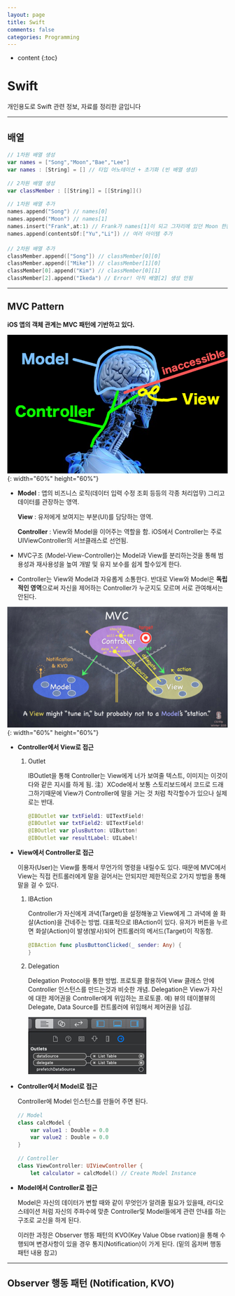 ```yaml
---
layout: page
title: Swift
comments: false
categories: Programming
---
```


* content
{:toc}

# Swift

개인용도로 Swift 관련 정보, 자료를 정리한 글입니다

---

## 배열

````Swift
// 1차원 배열 생성
var names = ["Song","Moon","Bae","Lee"]
var names : [String] = [] // 타입 어노테이션 + 초기화 (빈 배열 생성)
````

````swift
// 2차원 배열 생성
var classMember : [[String]] = [[String]]()
````

````swift
// 1차원 배열 추가
names.append("Song") // names[0]
names.append("Moon") // names[1]
names.insert("Frank",at:1) // Frank가 names[1]이 되고 그자리에 있던 Moon 한칸 뒤 names[2]로
names.append(contentsOf:["Yu","Li"]) // 여러 아이템 추가

// 2차원 배열 추가
classMember.append(["Song"]) // classMember[0][0]
classMember.append(["Mike"]) // classMember[1][0]
classMember[0].append("Kim") // classMember[0][1]
classMember[2].append("Ikeda") // Error! 아직 배열[2] 생성 안됨
````



____

## MVC Pattern 

**iOS 앱의 객체 관계는 MVC 패턴에 기반하고 있다.**

![mvc](https://github.com/songwonjun08/songwonjun08.github.io/blob/master/images/mvc.png?raw=true){: width="60%" height="60%"}

- **Model** : 앱의 비즈니스 로직(데이터 입력 수정 조회 등등의 각종 처리업무) 그리고 데이터를 관장하는 영역.

  **View** : 유저에게 보여지는 부분(UI)를 담당하는 영역.

  **Controller** : View와 Model을 이어주는 역할을 함. iOS에서 Controller는 주로 UIViewController의 서브클래스로 선언됨.

- MVC구조 (Model-View-Controller)는 Model과 View를 분리하는것을 통해 범용성과 재사용성을 높여 개발 및 유지 보수를 쉽게 할수있게 한다.

- Controller는 View와 Model과 자유롭게 소통한다. 반대로 View와 Model은 **독립적인 영역**으로써 자신을 제어하는 Controller가 누군지도 모르며 서로 관여해서는 안된다.

![mvc2](https://github.com/songwonjun08/songwonjun08.github.io/blob/master/images/mvc2.jpg?raw=true){: width="60%" height="60%"}

- **Controller에서 View로 접근**

  1. Outlet

     IBOutlet을 통해 Controller는 View에게 너가 보여줄 텍스트, 이미지는 이것이다와 같은 지시를 하게 됨.
     注）XCode에서 보통 스토리보드에서 코드로 드래그하기때문에 View가 Controller에 말을 거는 것 처럼 착각할수가 있으나 실제로는 반대.

     ```swift
     @IBOutlet var txtField1: UITextField!
     @IBOutlet var txtField2: UITextField!
     @IBOutlet var plusButton: UIButton!
     @IBOutlet var resultLabel: UILabel!
     ```

- **View에서 Controller로 접근**

  이용자(User)는 View를 통해서 무언가의 명령을 내릴수도 있다. 때문에 MVC에서 View는 직접 컨트롤러에게 말을 걸어서는 안되지만 제한적으로 2가지 방법을 통해 말을 걸 수 있다.

  1. IBAction

     Controller가 자신에게 과녁(Target)을 설정해놓고 View에게 그 과녁에 쏠 화살(Action)을 건네주는 방법. 대표적으로 IBAction이 있다. 유저가 버튼을 누르면 화살(Action)이 발생(발사)되어 컨트롤러의 메서드(Target)이 작동함. 

     ```swift
     @IBAction func plusButtonClicked(_ sender: Any) {
     }
     ```

  2. Delegation

     Delegation Protocol을 통한 방법.
     프로토콜 활용하여 View 클래스 안에 Controller 인스턴스를 만드는것과 비슷한 개념.
     Delegation은 View가 자신에 대한 제어권을 Controller에게 위임하는 프로토콜.
     예) 뷰의 테이블뷰의 Delegate, Data Source를 컨트롤러에 위임해서 제어권을 넘김. 

     ![mvc3](https://github.com/songwonjun08/songwonjun08.github.io/blob/master/images/mvc3.jpg?raw=true)

- **Controller에서 Model로 접근**

  Controller에 Model 인스턴스를 만들어 주면 된다.  

  ````Swift
  // Model
  class calcModel {
      var value1 : Double = 0.0
      var value2 : Double = 0.0
  }
  ````

  ````swift
  // Controller
  class ViewController: UIViewController {
      let calculator = calcModel() // Create Model Instance
  ````

- **Model에서 Controller로 접근**

  Model은 자신의 데이터가 변할 때와 같이 무엇인가 알려줄 필요가 있을때, 라디오 스테이션 처럼 자신의 주파수에 맞춘 Controller및 Model들에게 관련 안내를 하는 구조로 교신을 하게 된다.  

  이러한 과정은 Observer 행동 패턴의 KVO(Key Value Obse rvation)을 통해 수행되며 변경사항이 있을 경우 통지(Notification)이 가게 된다. (밑의 옵저버 행동 패턴 내용 참고)

----

## Observer 행동 패턴 (Notification, KVO)